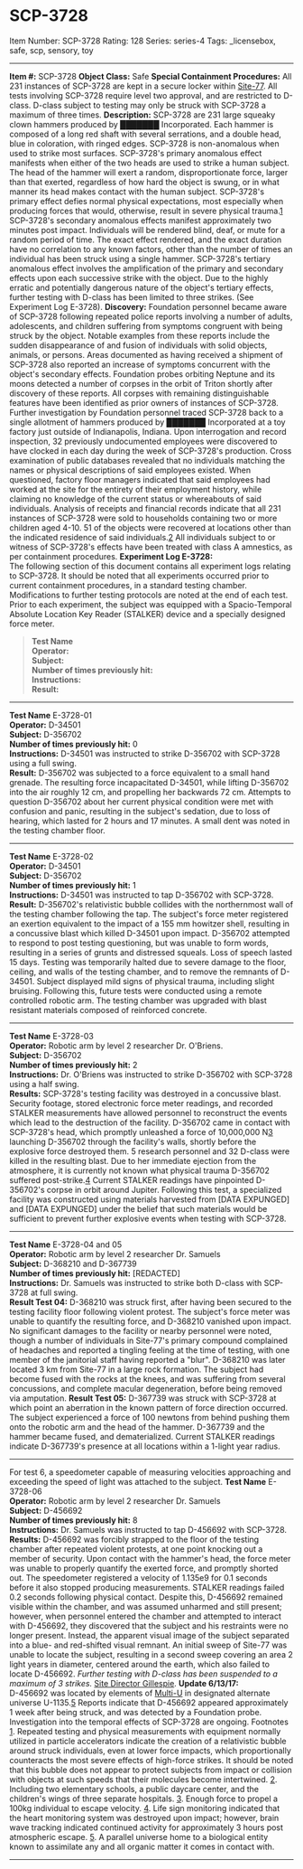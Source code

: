 # SCP-3728
Item Number: SCP-3728
Rating: 128
Series: series-4
Tags: _licensebox, safe, scp, sensory, toy

---

**Item #:** SCP-3728
**Object Class:** Safe
**Special Containment Procedures:** All 231 instances of SCP-3728 are kept in a secure locker within [Site-77](/secure-facility-dossier-site-77). All tests involving SCP-3728 require level two approval, and are restricted to D-class. D-class subject to testing may only be struck with SCP-3728 a maximum of three times.
**Description:** SCP-3728 are 231 large squeaky clown hammers produced by ███████ Incorporated. Each hammer is composed of a long red shaft with several serrations, and a double head, blue in coloration, with ringed edges. SCP-3728 is non-anomalous when used to strike most surfaces.
SCP-3728's primary anomalous effect manifests when either of the two heads are used to strike a human subject. The head of the hammer will exert a random, disproportionate force, larger than that exerted, regardless of how hard the object is swung, or in what manner its head makes contact with the human subject. SCP-3728's primary effect defies normal physical expectations, most especially when producing forces that would, otherwise, result in severe physical trauma.[1](javascript:;)
SCP-3728's secondary anomalous effects manifest approximately two minutes post impact. Individuals will be rendered blind, deaf, or mute for a random period of time. The exact effect rendered, and the exact duration have no correlation to any known factors, other than the number of times an individual has been struck using a single hammer.
SCP-3728's tertiary anomalous effect involves the amplification of the primary and secondary effects upon each successive strike with the object. Due to the highly erratic and potentially dangerous nature of the object's tertiary effects, further testing with D-class has been limited to three strikes. (See Experiment Log E-3728).
**Discovery:** Foundation personnel became aware of SCP-3728 following repeated police reports involving a number of adults, adolescents, and children suffering from symptoms congruent with being struck by the object. Notable examples from these reports include the sudden disappearance of and fusion of individuals with solid objects, animals, or persons. Areas documented as having received a shipment of SCP-3728 also reported an increase of symptoms concurrent with the object's secondary effects. Foundation probes orbiting Neptune and its moons detected a number of corpses in the orbit of Triton shortly after discovery of these reports. All corpses with remaining distinguishable features have been identified as prior owners of instances of SCP-3728.
Further investigation by Foundation personnel traced SCP-3728 back to a single allotment of hammers produced by ███████ Incorporated at a toy factory just outside of Indianapolis, Indiana. Upon interrogation and record inspection, 32 previously undocumented employees were discovered to have clocked in each day during the week of SCP-3728's production. Cross examination of public databases revealed that no individuals matching the names or physical descriptions of said employees existed. When questioned, factory floor managers indicated that said employees had worked at the site for the entirety of their employment history, while claiming no knowledge of the current status or whereabouts of said individuals.
Analysis of receipts and financial records indicate that all 231 instances of SCP-3728 were sold to households containing two or more children aged 4-10. 51 of the objects were recovered at locations other than the indicated residence of said individuals.[2](javascript:;) All individuals subject to or witness of SCP-3728's effects have been treated with class A amnestics, as per containment procedures.
**Experiment Log E-3728:**  
The following section of this document contains all experiment logs relating to SCP-3728. It should be noted that all experiments occurred prior to current containment procedures, in a standard testing chamber. Modifications to further testing protocols are noted at the end of each test. Prior to each experiment, the subject was equipped with a Spacio-Temporal Absolute Location Key Reader (STALKER) device and a specially designed force meter.
> **Test Name**  
>  **Operator:**  
>  **Subject:**  
>  **Number of times previously hit:**  
>  **Instructions:**  
>  **Result:**
* * *
**Test Name** E-3728-01  
**Operator:** D-34501  
**Subject:** D-356702  
**Number of times previously hit:** 0  
**Instructions:** D-34501 was instructed to strike D-356702 with SCP-3728 using a full swing.  
**Result:** D-356702 was subjected to a force equivalent to a small hand grenade. The resulting force incapacitated D-34501, while lifting D-356702 into the air roughly 12 cm, and propelling her backwards 72 cm. Attempts to question D-356702 about her current physical condition were met with confusion and panic, resulting in the subject's sedation, due to loss of hearing, which lasted for 2 hours and 17 minutes. A small dent was noted in the testing chamber floor.
* * *
**Test Name** E-3728-02  
**Operator:** D-34501  
**Subject:** D-356702  
**Number of times previously hit:** 1  
**Instructions:** D-34501 was instructed to tap D-356702 with SCP-3728.  
**Result:** D-356702's relativistic bubble collides with the northernmost wall of the testing chamber following the tap. The subject's force meter registered an exertion equivalent to the impact of a 155 mm howitzer shell, resulting in a concussive blast which killed D-34501 upon impact. D-356702 attempted to respond to post testing questioning, but was unable to form words, resulting in a series of grunts and distressed squeals. Loss of speech lasted 15 days. Testing was temporarily halted due to severe damage to the floor, ceiling, and walls of the testing chamber, and to remove the remnants of D-34501. Subject displayed mild signs of physical trauma, including slight bruising.
Following this, future tests were conducted using a remote controlled robotic arm. The testing chamber was upgraded with blast resistant materials composed of reinforced concrete.
* * *
**Test Name** E-3728-03  
**Operator:** Robotic arm by level 2 researcher Dr. O'Briens.  
**Subject:** D-356702  
**Number of times previously hit:** 2  
**Instructions:** Dr. O'Briens was instructed to strike D-356702 with SCP-3728 using a half swing.  
**Results:** SCP-3728's testing facility was destroyed in a concussive blast. Security footage, stored electronic force meter readings, and recorded STALKER measurements have allowed personnel to reconstruct the events which lead to the destruction of the facility. D-356702 came in contact with SCP-3728's head, which promptly unleashed a force of 10,000,000 N[3](javascript:;) launching D-356702 through the facility's walls, shortly before the explosive force destroyed them. 5 research personnel and 32 D-class were killed in the resulting blast. Due to her immediate ejection from the atmosphere, it is currently not known what physical trauma D-356702 suffered post-strike.[4](javascript:;) Current STALKER readings have pinpointed D-356702's corpse in orbit around Jupiter.
Following this test, a specialized facility was constructed using materials harvested from [DATA EXPUNGED] and [DATA EXPUNGED] under the belief that such materials would be sufficient to prevent further explosive events when testing with SCP-3728.
* * *
**Test Name** E-3728-04 and 05  
**Operator:** Robotic arm by level 2 researcher Dr. Samuels  
**Subject:** D-368210 and D-367739  
**Number of times previously hit:** [REDACTED]  
**Instructions:** Dr. Samuels was instructed to strike both D-class with SCP-3728 at full swing.  
**Result Test 04:** D-368210 was struck first, after having been secured to the testing facility floor following violent protest. The subject's force meter was unable to quantify the resulting force, and D-368210 vanished upon impact. No significant damages to the facility or nearby personnel were noted, though a number of individuals in Site-77's primary compound complained of headaches and reported a tingling feeling at the time of testing, with one member of the janitorial staff having reported a "blur". D-368210 was later located 3 km from Site-77 in a large rock formation. The subject had become fused with the rocks at the knees, and was suffering from several concussions, and complete macular degeneration, before being removed via amputation.
**Result Test 05:** D-367739 was struck with SCP-3728 at which point an aberration in the known pattern of force direction occurred. The subject experienced a force of 100 newtons from behind pushing them onto the robotic arm and the head of the hammer. D-367739 and the hammer became fused, and dematerialized. Current STALKER readings indicate D-367739's presence at all locations within a 1-light year radius.
* * *
For test 6, a speedometer capable of measuring velocities approaching and exceeding the speed of light was attached to the subject.
**Test Name** E-3728-06  
**Operator:** Robotic arm by level 2 researcher Dr. Samuels  
**Subject:** D-456692  
**Number of times previously hit:** 8  
**Instructions:** Dr. Samuels was instructed to tap D-456692 with SCP-3728.  
**Results:** D-456692 was forcibly strapped to the floor of the testing chamber after repeated violent protests, at one point knocking out a member of security. Upon contact with the hammer's head, the force meter was unable to properly quantify the exerted force, and promptly shorted out. The speedometer registered a velocity of 1.135e9 for 0.1 seconds before it also stopped producing measurements. STALKER readings failed 0.2 seconds following physical contact. Despite this, D-456692 remained visible within the chamber, and was assumed unharmed and still present; however, when personnel entered the chamber and attempted to interact with D-456692, they discovered that the subject and his restraints were no longer present. Instead, the apparent visual image of the subject separated into a blue- and red-shifted visual remnant. An initial sweep of Site-77 was unable to locate the subject, resulting in a second sweep covering an area 2 light years in diameter, centered around the earth, which also failed to locate D-456692.
_Further testing with D-class has been suspended to a maximum of 3 strikes._ [Site Director Gillespie](/i-hope-that-i-get-old-before-i-die).
**Update 6/13/17:**  
D-456692 was located by elements of [Multi-U](/multi-u-101) in designated alternate universe U-1135.[5](javascript:;) Reports indicate that D-456692 appeared approximately 1 week after being struck, and was detected by a Foundation probe. Investigation into the temporal effects of SCP-3728 are ongoing.
Footnotes
[1](javascript:;). Repeated testing and physical measurements with equipment normally utilized in particle accelerators indicate the creation of a relativistic bubble around struck individuals, even at lower force impacts, which proportionally counteracts the most severe effects of high-force strikes. It should be noted that this bubble does not appear to protect subjects from impact or collision with objects at such speeds that their molecules become intertwined.
[2](javascript:;). Including two elementary schools, a public daycare center, and the children's wings of three separate hospitals.
[3](javascript:;). Enough force to propel a 100kg individual to escape velocity.
[4](javascript:;). Life sign monitoring indicated that the heart monitoring system was destroyed upon impact; however, brain wave tracking indicated continued activity for approximately 3 hours post atmospheric escape.
[5](javascript:;). A parallel universe home to a biological entity known to assimilate any and all organic matter it comes in contact with.
* * *